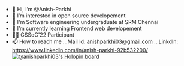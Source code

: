 - 👋 Hi, I’m @Anish-Parkhi
- 👀 I’m interested in open source developement 
- 🏫 I'm Software engineering undergraduate at SRM Chennai
- 🌱 I’m currently learning Frontend web developement
- 👩‍💻 GSSoC'22 Participant
- 📫 How to reach me ...Mail Id: anishparkhi03@gmail.com 
                     ...LinkdIn: https://www.linkedin.com/in/anish-parkhi-92b532200/
[![@anishparkhi03's Holopin board](https://holopin.io/api/user/board?user=anishparkhi03)](https://holopin.io/@anishparkhi03)


